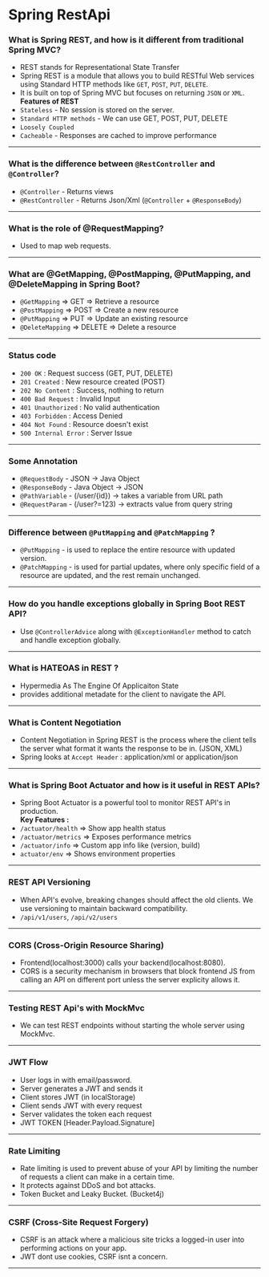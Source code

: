 # Spring RestApi

### What is Spring REST, and how is it different from traditional Spring MVC?
- REST stands for Representational State Transfer
- Spring REST is a module that allows you to build RESTful Web services using Standard HTTP methods like `GET`, `POST`, `PUT`, `DELETE`.
- It is built on top of Spring MVC but focuses on returning `JSON` or `XML`.  
**Features of REST**  
- `Stateless` - No session is stored on the server.
- `Standard HTTP methods` - We can use GET, POST, PUT, DELETE
- `Loosely Coupled`
- `Cacheable` - Responses are cached to improve performance

---

### What is the difference between `@RestController` and `@Controller`?
- `@Controller` - Returns views
- `@RestController` - Returns Json/Xml (`@Controller` + `@ResponseBody`)

---

### What is the role of @RequestMapping?
- Used to map web requests.

---

### What are @GetMapping, @PostMapping, @PutMapping, and @DeleteMapping in Spring Boot?
- `@GetMapping`    =>  GET     => Retrieve a resource
- `@PostMapping`   =>  POST    => Create a new resource
- `@PutMapping`    =>  PUT     => Update an existing resource
- `@DeleteMapping` =>  DELETE  => Delete a resource

---

### Status code
- `200 OK`              : Request success (GET, PUT, DELETE)
- `201 Created`         : New resource created (POST)
- `202 No Content`      : Success, nothing to return 
- `400 Bad Request`     : Invalid Input
- `401 Unauthorized`    : No valid authentication
- `403 Forbidden`       : Access Denied
- `404 Not Found`       : Resource doesn't exist
- `500 Internal Error`  : Server Issue

---

### Some Annotation
- `@RequestBody`  - JSON -> Java Object
- `@ResponseBody` - Java Object -> JSON
- `@PathVariable` - (/user/{id}) -> takes a variable from URL path
- `@RequestParam` - (/user?=123) -> extracts value from query string

---

### Difference between `@PutMapping` and `@PatchMapping` ?
- `@PutMapping`   - is used to replace the entire resource with updated version.
- `@PatchMapping` - is used for partial updates, where only specific field of a resource are updated, and the rest remain unchanged.

---

### How do you handle exceptions globally in Spring Boot REST API?
- Use `@ControllerAdvice` along with `@ExceptionHandler` method to catch and handle exception globally.

--- 

### What is HATEOAS in REST ?
- Hypermedia As The Engine Of Applicaiton State
- provides additional metadate for the client to navigate the API.

---

### What is Content Negotiation
- Content Negotiation in Spring REST is the process where the client tells the server what format it wants the response to be in. (JSON, XML)
- Spring looks at `Accept Header` : application/xml or application/json

---

### What is Spring Boot Actuator and how is it useful in REST APIs?
- Spring Boot Actuator is a powerful tool to monitor REST API's in production.  
**Key Features :**  
- `/actuator/health`  => Show app health status
- `/actuator/metrics` => Exposes performance metrics
- `/actuator/info`    => Custom app info like (version, build)
- `actuator/env`      => Shows environment properties

---

### REST API Versioning
- When API's evolve, breaking changes should affect the old clients. We use versioning to maintain backward compatibility.
- `/api/v1/users`, `/api/v2/users`

---

### CORS (Cross-Origin Resource Sharing)
- Frontend(localhost:3000) calls your backend(localhost:8080). 
- CORS is a security mechanism in browsers that block frontend JS from calling an API on different port unless the server explicity allows it.

---

### Testing REST Api's with MockMvc
- We can test REST endpoints without starting the whole server using MockMvc.

--- 

### JWT Flow
- User logs in with email/password.
- Server generates a JWT and sends it
- Client stores JWT (in localStorage)
- Client sends JWT with every request
- Server validates the token each request
- JWT TOKEN [Header.Payload.Signature]

--- 

### Rate Limiting
- Rate limiting is used to prevent abuse of your API by limiting the number of requests a client can make in a certain time.
- It protects against DDoS and bot attacks.
- Token Bucket and Leaky Bucket. (Bucket4j)

---

### CSRF (Cross-Site Request Forgery)
- CSRF is an attack where a malicious site tricks a logged-in user into performing actions on your app.
- JWT dont use cookies, CSRF isnt a concern.

---